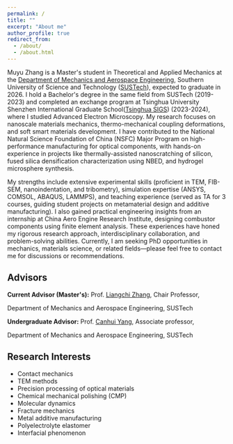 ```yaml
---
permalink: /
title: ""
excerpt: "About me"
author_profile: true
redirect_from: 
  - /about/
  - /about.html
---
```


Muyu Zhang is a Master's student in Theoretical and Applied Mechanics at the [Department of Mechanics and Aerospace Engineering](https://mae.sustech.edu.cn/), Southern University of Science and Technology ([SUSTech](https://www.sustech.edu.cn/)), expected to graduate in 2026. I hold a Bachelor's degree in the same field from SUSTech (2019-2023) and completed an exchange program at Tsinghua University Shenzhen International Graduate School([Tsinghua SIGS](https://www.sigs.tsinghua.edu.cn/)) (2023-2024), where I studied Advanced Electron Microscopy. My research focuses on nanoscale materials mechanics, thermo-mechanical coupling deformations, and soft smart materials development. I have contributed to the National Natural Science Foundation of China (NSFC) Major Program on high-performance manufacturing for optical components, with hands-on experience in projects like thermally-assisted nanoscratching of silicon, fused silica densification characterization using NBED, and hydrogel microsphere synthesis. 

My strengths include extensive experimental skills (proficient in TEM, FIB-SEM, nanoindentation, and tribometry), simulation expertise (ANSYS, COMSOL, ABAQUS, LAMMPS), and teaching experience (served as TA for 3 courses, guiding student projects on metamaterial design and additive manufacturing). I also gained practical engineering insights from an internship at China Aero Engine Research Institute, designing combustor components using finite element analysis. These experiences have honed my rigorous research approach, interdisciplinary collaboration, and problem-solving abilities. Currently, I am seeking PhD opportunities in mechanics, materials science, or related fields—please feel free to contact me for discussions or recommendations.

## Advisors
**Current Advisor (Master's):**
Prof. [Liangchi Zhang](https://faculty.sustech.edu.cn/?tagid=zhanglc&iscss=1&snapid=1&orderby=date&go=2&lang=en), Chair Professor,

Department of Mechanics and Aerospace Engineering, SUSTech

**Undergraduate Advisor:**
Prof. [Canhui Yang](https://faculty.sustech.edu.cn/?tagid=yangch&orderby=date&iscss=1&snapid=1&go=2&lang=en), Associate professor,

Department of Mechanics and Aerospace Engineering, SUSTech

## Research Interests
* Contact mechanics
* TEM methods
* Precision processing of optical materials
* Chemical mechanical polishing (CMP)
* Molecular dynamics
* Fracture mechanics
* Metal additive manufacturing
* Polyelectrolyte elastomer
* Interfacial phenomenon  

